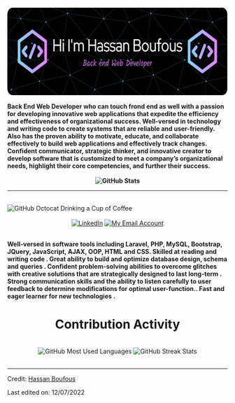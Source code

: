 <div>
    <p align="center">
     <a href="https://github.com/hassanboufous"><img width="100%" height="200px" src="./mygithub-header.png" /></a></p> 
    <strong >             Back End Web Developer who can touch frond end as well with a passion for developing innovative web applications that expedite the efficiency and effectiveness of organizational success. Well-versed in technology and writing code to create systems that are reliable and user-friendly. Also has the proven ability to motivate, educate, and collaborate effectively to build web applications and effectively track changes. Confident communicator, strategic thinker, and innovative creator to develop software that is customized to meet a company’s organizational needs, highlight their core competencies, and further their success. <br>
     <div align=center> <br> <img src="https://github-readme-stats.vercel.app/api?username=hassanboufous&title_color=6FDA44&text_color=FFFFFF&show_icons=true&icon_color=6FDA44&include_all_commits=true&count_private=true&theme=dark" alt="GitHub Stats" width="70%" height="200px" /> </div>
        </strong><hr><br>
    <div>
        <img src="https://raw.githubusercontent.com/engsahaly/engsahaly/main/code.gif" alt="GitHub Octocat Drinking a Cup of Coffee" height="400px" width="100%">
    </div>
    <br>
    <div align=center>
        <a href="https://www.linkedin.com/in/hassan-boufous/"><img src="https://img.shields.io/badge/Linkedin-0077b5?style=flat&logo=linkedin" alt="LinkedIn" /></a>
        <a href="mailto:mrhassanboufous@outlook.com"><img src="https://img.shields.io/badge/Email-My%20Email%20Address-orange" alt="My Email Account" /></a>
    </div>
    <div align=left>
        <br>
        <p>
            <strong >
                Well-versed in software tools including Laravel, PHP, MySQL, Bootstrap, JQuery, JavaScript, AJAX, OOP, HTML and CSS. Skilled at reading and writing code . Great ability to build and optimize database design, schema and queries . Confident problem-solving abilities to overcome glitches with creative solutions that are strategically designed to last long-term . Strong communication skills and the ability to listen carefully to user feedback to determine modifications for optimal user-function.. Fast and eager learner for new technologies . 
            </strong>
        </p>
    </div>
    <div align=center>
        <h1>Contribution Activity</h1>
        <br>
        <img src="https://github-readme-stats.vercel.app/api/top-langs?username=hassanboufous&layout=compact&title_color=6FDA44&text_color=FFFFFF&theme=dark" alt="GitHub Most Used Languages" height="200" />
        <img src="https://github-readme-streak-stats.herokuapp.com/?user=hassanboufous&theme=dark&date_format=j%20M%5B%20Y%5D&currStreakLabel=6FDA44&fire=6FDA44&ring=6FDA44" alt="GitHub Streak Stats" height="200" />
        <br>
        <br>
    </div>
</div>

------

Credit: [Hassan Boufous](https://github.com/engsahaly)

Last edited on: 12/07/2022
